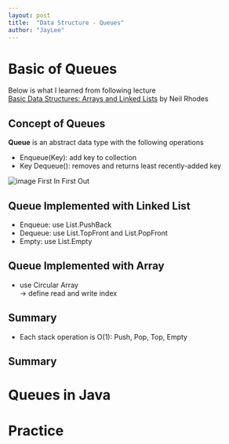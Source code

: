 ```yaml
---
layout: post
title:  "Data Structure - Queues"
author: "JayLee"
---
```


# Basic of Queues
Below is what I learned from following lecture  
[Basic Data Structures: Arrays and Linked Lists][lecture] by Neil Rhodes

## Concept of Queues
**Queue** is an abstract data type with the following operations
- Enqueue(Key): add key to collection
- Key Dequeue(): removes and returns least recently-added key

![image][FIFO]
First In First Out

## Queue Implemented with Linked List
- Enqueue: use List.PushBack
- Dequeue: use List.TopFront and List.PopFront
- Empty: use List.Empty

## Queue Implemented with Array
- use Circular Array  
-> define read and write index

## Summary
- Each stack operation is O(1): Push, Pop, Top, Empty

## Summary

# Queues in Java

# Practice

[FIFO]: http://image14.hanatour.com/uploads/2013/03/0321.jpg
[lecture]: https://www.coursera.org/lecture/data-structures/arrays-OsBSF
